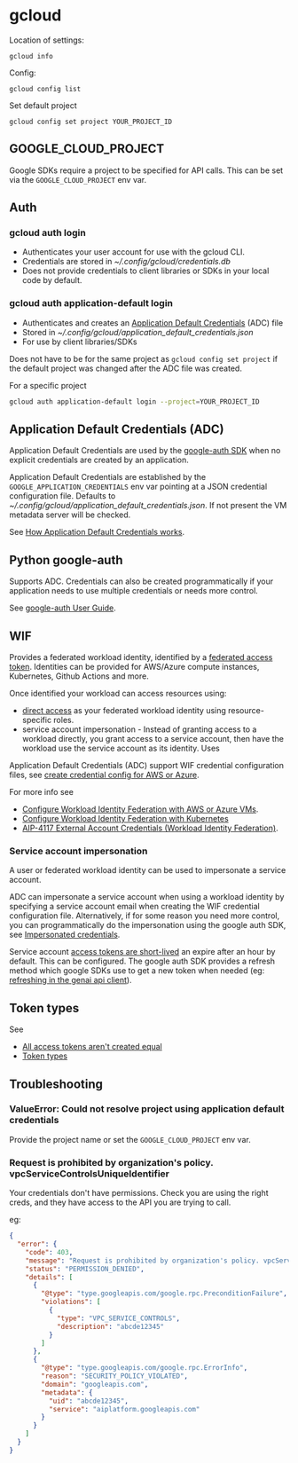 # gcloud

Location of settings:

```
gcloud info
```

Config:

```
gcloud config list
```

Set default project

```
gcloud config set project YOUR_PROJECT_ID
```

## GOOGLE_CLOUD_PROJECT

Google SDKs require a project to be specified for API calls. This can be set via the `GOOGLE_CLOUD_PROJECT` env var.

## Auth

### gcloud auth login

- Authenticates your user account for use with the gcloud CLI.
- Credentials are stored in _~/.config/gcloud/credentials.db_
- Does not provide credentials to client libraries or SDKs in your local code by default.

### gcloud auth application-default login

- Authenticates and creates an [Application Default Credentials](#application-default-credentials-adc) (ADC) file
- Stored in _~/.config/gcloud/application_default_credentials.json_
- For use by client libraries/SDKs

Does not have to be for the same project as `gcloud config set project` if the default project was changed after the ADC file was created.

For a specific project

```bash
gcloud auth application-default login --project=YOUR_PROJECT_ID
```

## Application Default Credentials (ADC)

Application Default Credentials are used by the [google-auth SDK](https://googleapis.dev/python/google-auth/latest/user-guide.html#application-default-credentials) when no explicit credentials are created by an application.

Application Default Credentials are established by the `GOOGLE_APPLICATION_CREDENTIALS` env var pointing at a JSON credential configuration file. Defaults to _~/.config/gcloud/application_default_credentials.json_. If not present the VM metadata server will be checked.

See [How Application Default Credentials works](https://cloud.google.com/docs/authentication/application-default-credentials).

## Python google-auth

Supports ADC. Credentials can also be created programmatically if your application needs to use multiple credentials or needs more control.

See [google-auth User Guide](https://googleapis.dev/python/google-auth/latest/user-guide.html).

## WIF

Provides a federated workload identity, identified by a [federated access token](https://cloud.google.com/docs/authentication/token-types#fed-access-tokens). Identities can be provided for AWS/Azure compute instances, Kubernetes, Github Actions and more.

Once identified your workload can access resources using:

- [direct access](https://cloud.google.com/iam/docs/workload-identity-federation) as your federated workload identity using resource-specific roles.
- service account impersonation - Instead of granting access to a workload directly, you grant access to a service account, then have the workload use the service account as its identity. Uses

Application Default Credentials (ADC) support WIF credential configuration files, see [create credential config for AWS or Azure](https://cloud.google.com/iam/docs/workload-identity-federation-with-other-clouds#create-cred-config).

For more info see

- [Configure Workload Identity Federation with AWS or Azure VMs](https://cloud.google.com/iam/docs/workload-identity-federation-with-other-clouds).
- [Configure Workload Identity Federation with Kubernetes](https://cloud.google.com/iam/docs/workload-identity-federation-with-kubernetes)
- [AIP-4117 External Account Credentials (Workload Identity Federation)](https://google.aip.dev/auth/4117).

### Service account impersonation

A user or federated workload identity can be used to impersonate a service account.

ADC can impersonate a service account when using a workload identity by specifying a service account email when creating the WIF credential configuration file. Alternatively, if for some reason you need more control, you can programmatically do the impersonation using the google auth SDK, see [Impersonated credentials](https://googleapis.dev/python/google-auth/latest/user-guide.html#impersonated-credentials).

Service account [access tokens are short-lived](https://cloud.google.com/iam/docs/service-account-creds) an expire after an hour by default. This can be configured. The google auth SDK provides a refresh method which google SDKs use to get a new token when needed (eg: [refreshing in the genai api client](https://github.com/googleapis/python-genai/blob/4113dcfbb21a9e9e1b35b20d1ba89e96a35ee6ac/google/genai/_api_client.py#L198)).

## Token types

See

- [All access tokens aren't created equal](https://jpassing.com/2023/01/24/all-google-access-tokens-are-not-created-equal/)
- [Token types](https://cloud.google.com/docs/authentication/token-types#access-tokens)

## Troubleshooting

### ValueError: Could not resolve project using application default credentials

Provide the project name or set the `GOOGLE_CLOUD_PROJECT` env var.

### Request is prohibited by organization's policy. vpcServiceControlsUniqueIdentifier

Your credentials don't have permissions. Check you are using the right creds, and they have access to the API you are trying to call.

eg:

```json
{
  "error": {
    "code": 403,
    "message": "Request is prohibited by organization's policy. vpcServiceControlsUniqueIdentifier: abcde12345",
    "status": "PERMISSION_DENIED",
    "details": [
      {
        "@type": "type.googleapis.com/google.rpc.PreconditionFailure",
        "violations": [
          {
            "type": "VPC_SERVICE_CONTROLS",
            "description": "abcde12345"
          }
        ]
      },
      {
        "@type": "type.googleapis.com/google.rpc.ErrorInfo",
        "reason": "SECURITY_POLICY_VIOLATED",
        "domain": "googleapis.com",
        "metadata": {
          "uid": "abcde12345",
          "service": "aiplatform.googleapis.com"
        }
      }
    ]
  }
}
```
